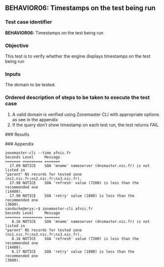 ## BEHAVIOR06: Timestamps on the test being run 

### Test case identifier

**BEHAVIOR06:** Timestamps on the test being run

### Objective 
This test is to verify whether the engine displays timestamps on the test being
run

### Inputs

The domain to be tested. 

### Ordered description of steps to be taken to execute the test case

1. A valid domain is verified using Zonemaster CLI with appropriate options as
see in the appendix
2. If the query don’t show timestamp on each test run,  the test returns FAIL

### Results

### Appendix
```
zonemaster-cli --time afnic.fr
Seconds Level     Message
======= ========= =======
  17.89 NOTICE    SOA 'mname' nameserver (dnsmaster.nic.fr) is not listed in
"parent" NS records for tested zone (ns1.nic.fr;ns2.nic.fr;ns3.nic.fr).
  17.90 NOTICE    SOA 'refresh' value (7200) is less than the recommended one
(14400).
  17.90 NOTICE    SOA 'retry' value (1800) is less than the recommended one
(3600).
sandoche@eryx:~$ zonemaster-cli afnic.fr
Seconds Level     Message
======= ========= =======
   8.16 NOTICE    SOA 'mname' nameserver (dnsmaster.nic.fr) is not listed in
"parent" NS records for tested zone (ns1.nic.fr;ns2.nic.fr;ns3.nic.fr).
   8.16 NOTICE    SOA 'refresh' value (7200) is less than the recommended one
(14400).
   8.17 NOTICE    SOA 'retry' value (1800) is less than the recommended one
(3600).
```
